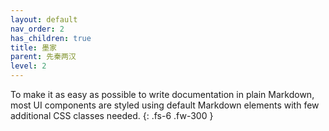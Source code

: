 ```yaml
---
layout: default
nav_order: 2
has_children: true
title: 墨家
parent: 先秦两汉
level: 2
---
```


To make it as easy as possible to write documentation in plain Markdown, most UI components are styled using default Markdown elements with few additional CSS classes needed.
{: .fs-6 .fw-300 }
